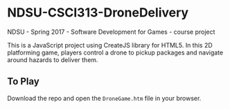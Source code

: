 # NDSU-CSCI313-DroneDelivery
NDSU - Spring 2017 - Software Development for Games - course project

This is a JavaScript project using CreateJS library for HTML5. In this 2D platforming game, players control a 
drone to pickup packages and navigate around hazards to deliver them.

## To Play
Download the repo and open the `DroneGame.htm` file in your browser.
